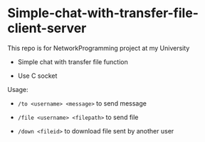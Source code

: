Simple-chat-with-transfer-file-client-server
============================================

This repo is for NetworkProgramming project at my University


+ Simple chat with transfer file function

+ Use C socket

Usage:

+ `/to <username> <message>` to send message

+ `/file <username> <filepath>` to send file

+ `/down <fileid>` to download file sent by another user
